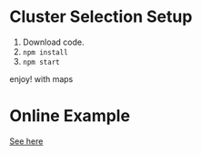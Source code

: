 # Cluster Selection Setup
1) Download code.
2) `npm install`
3) `npm start`

enjoy! with maps
# Online Example

[See here](https://qw9tm.csb.app/)
